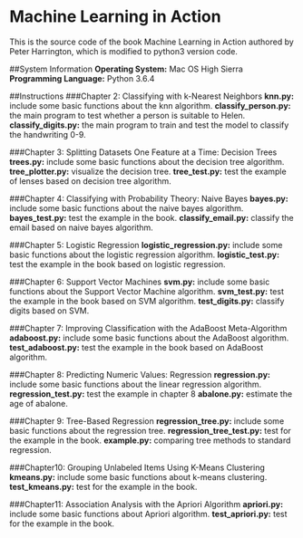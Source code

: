 # Machine Learning in Action
This is the source code of the book Machine Learning in Action authored by Peter Harrington, which is modified to python3 version code.

##System Information
**Operating System:** Mac OS High Sierra
**Programming Language:** Python 3.6.4

##Instructions
###Chapter 2: Classifying with k-Nearest Neighbors
**knn.py:** include some basic functions about the knn algorithm.
**classify_person.py:** the main program to test whether a person is suitable to Helen.
**classify_digits.py:** the main program to train and test the model to classify the handwriting 0-9.

###Chapter 3: Splitting Datasets One Feature at a Time: Decision Trees
**trees.py:** include some basic functions about the decision tree algorithm.
**tree_plotter.py:** visualize the decision tree.
**tree_test.py:** test the example of lenses based on decision tree algorithm.

###Chapter 4: Classifying with Probability Theory: Naive Bayes
**bayes.py:** include some basic functions about the naive bayes algorithm.
**bayes_test.py:** test the example in the book.
**classify_email.py:** classify the email based on naive bayes algorithm.

###Chapter 5: Logistic Regression
**logistic_regression.py:** include some basic functions about the logistic regression algorithm.
**logistic_test.py:** test the example in the book based on logistic regression.

###Chapter 6: Support Vector Machines
**svm.py:** include some basic functions about the Support Vector Machine algorithm.
**svm_test.py:** test the example in the book based on SVM algorithm.
**test_digits.py:** classify digits based on SVM.

###Chapter 7: Improving Classification with the AdaBoost Meta-Algorithm
**adaboost.py:** include some basic functions about the AdaBoost algorithm.
**test_adaboost.py:** test the example in the book based on AdaBoost algorithm.

###Chapter 8: Predicting Numeric Values: Regression
**regression.py:** include some basic functions about the linear regression algorithm.
**regression_test.py:** test the example in chapter 8
**abalone.py:** estimate the age of abalone.

###Chapter 9: Tree-Based Regression
**regression_tree.py:** include some basic functions about the regression tree.
**regression_tree_test.py:** test for the example in the book.
**example.py:** comparing tree methods to standard regression.

###Chapter10: Grouping Unlabeled Items Using K-Means Clustering
**kmeans.py:** include some basic functions about k-means clustering.
**test_kmeans.py:** test for the example in the book.

###Chapter11: Association Analysis with the Apriori Algorithm
**apriori.py:** include some basic functions about Apriori algorithm.
**test_apriori.py:** test for the example in the book.






























